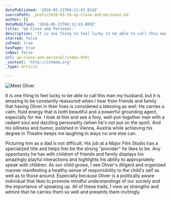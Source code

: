 ```yaml
---
datePublished: '2016-05-21T04:11:47.014Z'
sourcePath: _posts/2016-05-18-up-close-and-personal.md
author: []
dateModified: '2016-05-21T04:11:43.009Z'
title: 'Up Close and Personal:'
description: 'It is one thing to feel lucky to be able to call this man my husband, but it is amazing to be constantly reassured when I hear from friends and family that having Oliver in their lives is considered a blessing as well. He carries a calm, fluid energy that is both beautiful and a powerful grounding agent, especially for me. I look at him and see a foxy, well-put-together man with a radiant soul and dazzling personality (when he’s not put on the spot). And his silliness and humor, polished in Vienna, Austria while achieving his degree in Theatre keeps me laughing in ways no one else can.'
starred: false
inFeed: true
hasPage: true
inNav: false
url: up-close-and-personal/index.html
_context: 'http://schema.org'
_type: Article

---
```

![Meet Oliver](https://the-grid-user-content.s3-us-west-2.amazonaws.com/473ec168-b03f-43f9-9ef8-bb9e4a24ce0e.jpg)

It is one thing to feel lucky to be able to call this man my husband, but it is amazing to be constantly reassured when I hear from friends and family that having Oliver in their lives is considered a blessing as well. He carries a calm, fluid energy that is both beautiful and a powerful grounding agent, especially for me. I look at him and see a foxy, well-put-together man with a radiant soul and dazzling personality (when he's not put on the spot). And his silliness and humor, polished in Vienna, Austria while achieving his degree in Theatre keeps me laughing in ways no one else can.

Picturing him as a dad is not difficult. His job at a Major Film Studio has a specialized title and helps him be the strong "provider" he likes to be. Any opportunity he has with children of friends and family displays his amazingly playful interactions and highlights his ability to appropriately speak with children. As our child grows, I see Oliver's diligent and organized manner manifesting a healthy sense of responsibility to the child's self as well as to those around. Especially because Oliver is a politically aware individual that likes to promote mindful understandings of our society and the importance of speaking up. All of these traits, I view as strengths and admire that he carries them so well and presents them invitingly.